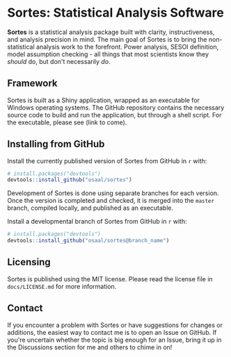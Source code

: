 # Sortes: Statistical Analysis Software

**Sortes** is a statistical analysis package built with clarity, instructiveness, and analysis precision in mind. The main goal of Sortes is to bring the non-statistical analysis work to the forefront. Power analysis, SESOI definition, model assumption checking - all things that most scientists know they *should* do, but don't necessarily *do*.

## Framework

Sortes is built as a Shiny application, wrapped as an executable for Windows operating systems. The GitHub repository contains the necessary source code to build and run the application, but through a shell script. For the executable, please see (link to come).

## Installing from GitHub

Install the currently published version of Sortes from GitHub in `r` with:

``` r
# install.packages("devtools")
devtools::install_github("osaal/sortes")
```

Development of Sortes is done using separate branches for each version. Once the version is completed and checked, it is merged into the `master` branch, compiled locally, and published as an executable.

Install a developmental branch of Sortes from GitHub in `r` with:

``` r
# install.packages("devtools")
devtools::install_github("osaal/sortes@branch_name")
```

## Licensing

Sortes is published using the MIT license. Please read the license file in `docs/LICENSE.md` for more information.

## Contact

If you encounter a problem with Sortes or have suggestions for changes or additions, the easiest way to contact me is to open an Issue on GitHub. If you're uncertain whether the topic is big enough for an Issue, bring it up in the Discussions section for me and others to chime in on!
